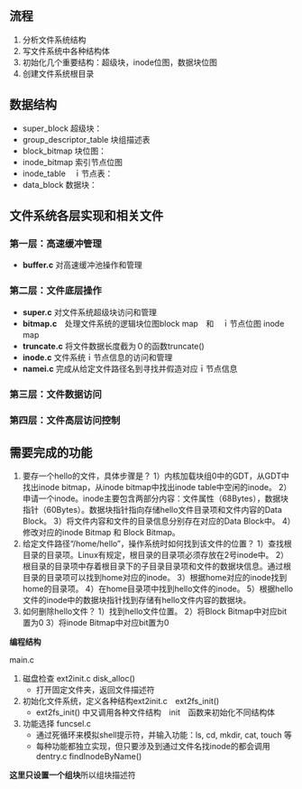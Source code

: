## 流程
1. 分析文件系统结构
2. 写文件系统中各种结构体
3. 初始化几个重要结构：超级块，inode位图，数据块位图
4. 创建文件系统根目录

## 数据结构
+ super_block 超级块：
+ group_descriptor_table 块组描述表
+ block_bitmap 块位图：
+ inode_bitmap 索引节点位图
+ inode_table　ｉ节点表：
+ data_block 数据块：

## 文件系统各层实现和相关文件
### 第一层：高速缓冲管理
+ **buffer.c** 对高速缓冲池操作和管理
 
### 第二层：文件底层操作
+ **super.c** 对文件系统超级块访问和管理
+ **bitmap.c**　处理文件系统的逻辑块位图block map　和　ｉ节点位图 inode map　
+ **truncate.c** 将文件数据长度截为０的函数truncate()
+ **inode.c** 文件系统ｉ节点信息的访问和管理
+ **namei.c** 完成从给定文件路径名到寻找并假造对应ｉ节点信息

### 第三层：文件数据访问


### 第四层：文件高层访问控制







## 需要完成的功能
1. 要存一个hello的文件，具体步骤是？
    1）内核加载块组0中的GDT，从GDT中找出inode bitmap，从inode bitmap中找出inode table中空闲的inode。
    2）申请一个inode。inode主要包含两部分内容：文件属性（68Bytes），数据块指针（60Bytes）。数据块指针指向存储hello文件目录项和文件内容的Data Block。
    3）将文件内容和文件的目录信息分别存在对应的Data Block中。
    4）修改对应的inode Bitmap 和 Block Bitmap。
2. 给定文件路径“/home/hello”，操作系统时如何找到该文件的位置？
    1）查找根目录的目录项。Linux有规定，根目录的目录项必须存放在2号inode中。
    2）根目录的目录项中存着根目录下的子目录目录项和文件的数据块信息。通过根目录的目录项可以找到home对应的inode。
    3）根据home对应的inode找到home的目录项。
    4）在home目录项中找到hello文件的inode。
    5）根据hello文件的inode中的数据块指针找到存储有hello文件内容的数据块。
3. 如何删除hello文件？
    1）找到hello文件位置。
    2）将Block Bitmap中对应bit置为0
    3）将inode Bitmap中对应bit置为0


**编程结构**

main.c
1. 磁盘检查 ext2init.c  disk_alloc()
    + 打开固定文件夹，返回文件描述符
2. 初始化文件系统，定义各种结构ext2init.c　ext2fs_init()
    + ext2fs_init() 中又调用各种文件结构　init　函数来初始化不同结构体
3. 功能选择 funcsel.c 
    + 通过死循环来模拟shell提示符，并输入功能：ls, cd, mkdir, cat, touch 等
    + 每种功能都独立实现，但只要涉及到通过文件名找inode的都会调用　dentry.c findInodeByName()

**这里只设置一个组块**所以组块描述符